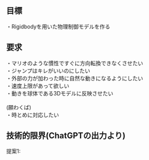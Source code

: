 ## 目標
・Rigidbodyを用いた物理制御モデルを作る<br>

## 要求
・マリオのような慣性ですぐに方向転換できなくさせたい<br>
・ジャンプはキレがいいのにしたい<br>
・外部の力が加わった時に自然な動きになるようにしたい<br>
・速度上限があって欲しい<br>
・動きを球体である3Dモデルに反映させたい<br>
<br>
(願わくば)<br>
・時とめに対応したい<br>

## 技術的限界(ChatGPTの出力より)

提案1:  <br>
